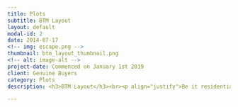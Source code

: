 ```yaml
---
title: Plots
subtitle: BTM Layout
layout: default
modal-id: 2
date: 2014-07-17
<!-- img: escape.png -->
thumbnail: btm_layout_thumbnail.png
<!-- alt: image-alt -->
project-date: Commenced on January 1st 2019
client: Genuine Buyers
category: Plots
description: <h3>BTM Layout</h3><br><p align="justify">Be it residential, commercial or joint development venture! This area has caught everybody's attention. Bangalore being known as the silicon city of India, HSR layout is in close proximity to almost all the IT hubs in bangalore. It not only has seen great commercial development, but also is seeing IT sector grow with the everyday growth of workspaces. If your looking to own property, invest for capital gain or thinking of a cash-flow alternative! This area would be your best bet!<br>Go ahead and send us your query and we will get back to you withing 24 hours.We here at one step realtor believe in a smooth end to end transaction and our realtor wish master will make sure of that!<br>We are very much motivated by our customer's satisfaction and we yearn to make it happen on our every deal!<br><h4>Can't wait for a call back? Call our realtor at +91 9742760957</h4></p>

---
```

